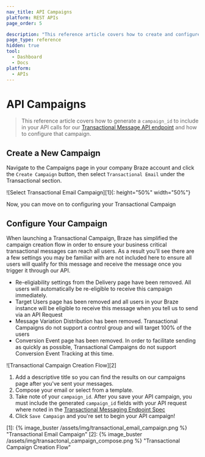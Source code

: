 ```yaml
---
nav_title: API Campaigns
platform: REST APIs
page_order: 5

description: "This reference article covers how to create and configure a new Braze Transactional Message Campaign."
page_type: reference
hidden: true
tool:
  - Dashboard
  - Docs
platform:
  - APIs
---
```

# API Campaigns

> This reference article covers how to generate a `campaign_id` to include in your API calls for our [Transactional Message API endpoint]({{site.baseurl}}/api/endpoints/messaging/send_messages/post_send_transactional_message) and how to configure that campaign.

## Create a New Campaign
Navigate to the Campaigns page in your company Braze account and click the `Create Campaign` button, then select `Transactional Email` under the Transactional section.

![Select Transactional Email Campaign][1]{: height="50%" width="50%"}

Now, you can move on to configuring your Transactional Campaign

## Configure Your Campaign

When launching a Transactional Campaign, Braze has simplified the campaign creation flow in order to ensure your business critical transactional messages can reach all users. As a result you'll see there are a few settings you may be familiar with are not included here to ensure all users will qualify for this message and receive the message once you trigger it through our API.

- Re-eligiability settings from the Delivery page have been removed. All users will automatically be re-eligible to receive this campaign immediately.
- Target Users page has been removed and all users in your Braze instance will be eligible to receive this message when you tell us to send via an API Request
- Message Variation Distribution has been removed. Transactional Campaigns do not support a control group and will target 100% of the users
- Conversion Event page has been removed. In order to facilitate sending as quickly as possible, Transactional Campaigns do not support Conversion Event Tracking at this time.

![Transactional Campaign Creation Flow][2]

1. Add a descriptive title so you can find the results on our campaigns page after you've sent your messages.
2. Compose your email or select from a template.
3. Take note of your `campaign_id`. After you save your API campaign, you must include the generated `campaign_id` fields with your API request where noted in the [Transactional Messaging Endpoint Spec]({{site.baseurl}}/api/endpoints/messaging/send_messages/post_send_transactional_message)
4. Click `Save Campaign` and you're set to begin your API campaign!

[1]: {% image_buster /assets/img/transactional_email_campaign.png %} "Transactional Email Campaign"
[2]: {% image_buster /assets/img/transactonal_campaign_compose.png %} "Transactional Campaign Creation Flow"
